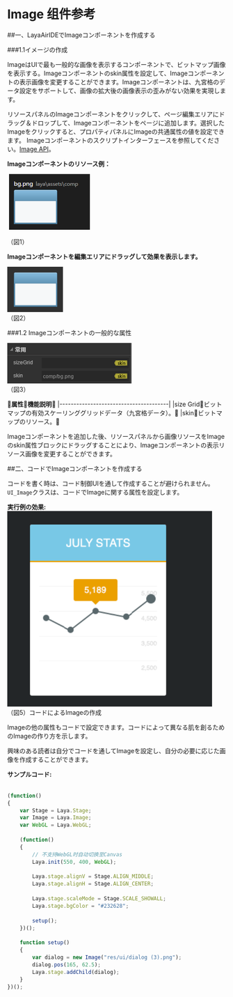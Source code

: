 # Image 组件参考



##一、LayaAirIDEでImageコンポーネントを作成する

###1.1イメージの作成

ImageはUIで最も一般的な画像を表示するコンポーネントで、ビットマップ画像を表示する。Imageコンポーネントのskin属性を設定して、Imageコンポーネントの表示画像を変更することができます。Imageコンポーネントは、九宮格のデータ設定をサポートして、画像の拡大後の画像表示の歪みがない効果を実現します。

リソースパネルのImageコンポーネントをクリックして、ページ編集エリアにドラッグ＆ドロップして、Imageコンポーネントをページに追加します。選択したImageをクリックすると、プロパティパネルにImageの共通属性の値を設定できます。
Imageコンポーネントのスクリプトインターフェースを参照してください。[Image API](http://layaair.ldc.layabox.com/api/index.html?category=Core&class=laya.ui.Image)。

​**Imageコンポーネントのリソース例：**



​        ![图片0.png](img/1.png)<br/>

（図1）

​**Imageコンポーネントを編集エリアにドラッグして効果を表示します。**

​![图片0.png](img/2.png)<br/>
（図2）

###1.2 Imageコンポーネントの一般的な属性

​![图片0.png](img/3.png)<br/>
（図3）

𞓜**属性**𞓜**機能説明**𞓜
|---------------------------------------|
|size Grid𞓜ビットマップの有効スケーリンググリッドデータ（九宮格データ）。𞓜
|skin𞓜ビットマップのリソース。𞓜

Imageコンポーネントを追加した後、リソースパネルから画像リソースをImageのskin属性ブロックにドラッグすることにより、Imageコンポーネントの表示リソース画像を変更することができます。

##二、コードでImageコンポーネントを作成する

コードを書く時は、コード制御UIを通して作成することが避けられません。`UI_Image`クラスは、コードでImageに関する属性を設定します。

**実行例の効果:**
​![5](img/4.png)<br/>
（図5）コードによるImageの作成

Imageの他の属性もコードで設定できます。コードによって異なる肌を創るためのImageの作り方を示します。

興味のある読者は自分でコードを通してImageを設定し、自分の必要に応じた画像を作成することができます。

**サンプルコード:**


```javascript

(function()
{
	var Stage = Laya.Stage;
	var Image = Laya.Image;
	var WebGL = Laya.WebGL;

	(function()
	{
		// 不支持WebGL时自动切换至Canvas
		Laya.init(550, 400, WebGL);

		Laya.stage.alignV = Stage.ALIGN_MIDDLE;
		Laya.stage.alignH = Stage.ALIGN_CENTER;

		Laya.stage.scaleMode = Stage.SCALE_SHOWALL;
		Laya.stage.bgColor = "#232628";

		setup();
	})();

	function setup()
	{
		var dialog = new Image("res/ui/dialog (3).png");
		dialog.pos(165, 62.5);
		Laya.stage.addChild(dialog);
	}
})();
```


